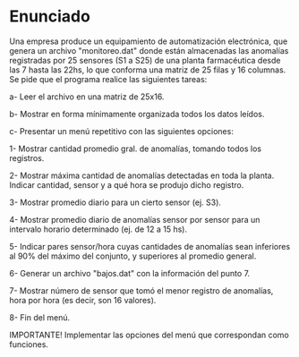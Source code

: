 # Enunciado
Una empresa produce un equipamiento de automatización electrónica, que genera un archivo 
"monitoreo.dat" donde están almacenadas las anomalías registradas por 25 sensores (S1 a S25)
de una planta farmacéutica desde las 7 hasta las 22hs, lo que conforma una matriz de 25 
filas y 16 columnas. Se pide que el programa realice las siguientes tareas:

a- Leer el archivo en una matriz de 25x16.

b- Mostrar en forma mínimamente organizada todos los datos leídos.

c- Presentar un menú repetitivo con las siguientes opciones:

1- Mostrar cantidad promedio gral. de anomalías, tomando todos los registros.

2- Mostrar máxima cantidad de anomalías detectadas en toda la planta.
Indicar cantidad, sensor y a qué hora se produjo dicho registro.

3- Mostrar promedio diario para un cierto sensor (ej. S3).

4- Mostrar promedio diario de anomalías sensor por sensor para un intervalo horario 
determinado (ej. de 12 a 15 hs).

5- Indicar pares sensor/hora cuyas cantidades de anomalías sean inferiores al 90% del 
máximo del conjunto, y superiores al promedio general.

6- Generar un archivo "bajos.dat" con la información del punto 7.

7- Mostrar número de sensor que tomó el menor registro de anomalías, hora por hora (es
decir, son 16 valores).

8- Fin del menú.

IMPORTANTE! Implementar las opciones del menú que correspondan como funciones.
